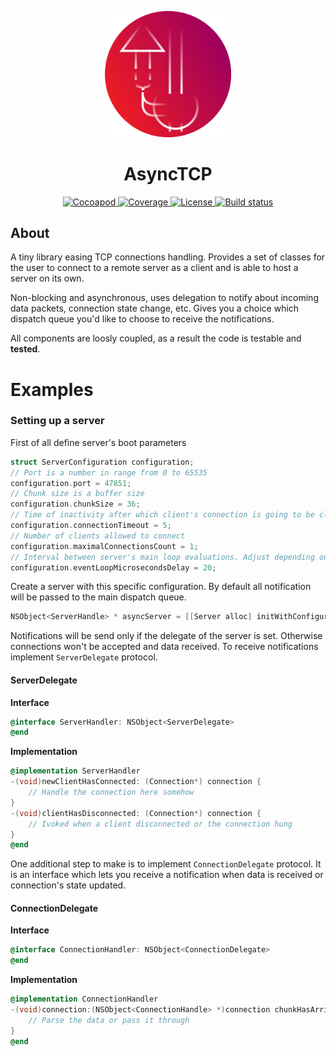 <p align="center">
  <img src="https://github.com/mateuszstompor/AsyncTCP/blob/master/Assets/icon.png?raw=true" width="40%">
</p>
<h1 align="center">AsyncTCP</h1>
<p align="center">    
    <a href="https://cocoapods.org/pods/AsyncTCP">
        <img src="https://img.shields.io/cocoapods/v/AsyncTCP" height="18pt" alt="Cocoapod"/>
    </a>
    <a href="https://codecov.io/gh/mateuszstompor/AsyncTCP">
        <img src="https://codecov.io/gh/mateuszstompor/AsyncTCP/branch/master/graph/badge.svg" height="18pt" alt="Coverage"/>
    </a>
    <a href="https://opensource.org/licenses/MIT">
        <img src="https://img.shields.io/badge/License-MIT-yellow.svg" height="18pt" alt="License"/>
    </a>
    <a href="https://www.travis-ci.org/mateuszstompor/AsyncTCP">
        <img src="https://www.travis-ci.org/mateuszstompor/AsyncTCP.svg?branch=master" height="18pt" alt="Build status"/>
    </a>
</p>

## About

A tiny library easing TCP connections handling. Provides a set of classes for the user to connect to a remote server as a client and is able to host a server on its own.

Non-blocking and asynchronous, uses delegation to notify about incoming data packets, connection state change, etc. Gives you a choice which dispatch queue you'd like to choose to receive the notifications. 

All components are loosly coupled, as a result the code is testable and **tested**.


# Examples
### Setting up a server
First of all define server's boot parameters
```objective-c
struct ServerConfiguration configuration;
// Port is a number in range from 0 to 65535
configuration.port = 47851;
// Chunk size is a buffer size
configuration.chunkSize = 36;
// Time of inactivity after which client's connection is going to be closed
configuration.connectionTimeout = 5;
// Number of clients allowed to connect
configuration.maximalConnectionsCount = 1;
// Interval between server's main loop evaluations. Adjust depending on your network speed and device's resources utilization
configuration.eventLoopMicrosecondsDelay = 20;
```
Create a server with this specific configuration. By default all notification will be passed to the main dispatch queue.
```objective-c
NSObject<ServerHandle> * asyncServer = [[Server alloc] initWithConfiguratoin:configuration];
```
Notifications will be send only if the delegate of the server is set. Otherwise connections won't be accepted and data received. To receive notifications implement `ServerDelegate` protocol.
<h4>ServerDelegate</h4>

**Interface**
```objective-c
@interface ServerHandler: NSObject<ServerDelegate>
@end
```
**Implementation**
```objective-c
@implementation ServerHandler
-(void)newClientHasConnected: (Connection*) connection {
    // Handle the connection here somehow
}
-(void)clientHasDisconnected: (Connection*) connection {
    // Ivoked when a client disconnected or the connection hung 
}
@end
```
One additional step to make is to implement `ConnectionDelegate` protocol. It is an interface which lets you receive a notification when data is received or connection's state updated.
<h4>ConnectionDelegate</h4>

**Interface**
```objective-c
@interface ConnectionHandler: NSObject<ConnectionDelegate>
@end
```
**Implementation**
```objective-c
@implementation ConnectionHandler
-(void)connection:(NSObject<ConnectionHandle> *)connection chunkHasArrived:(NSData *)data {
    // Parse the data or pass it through 
}
@end
```